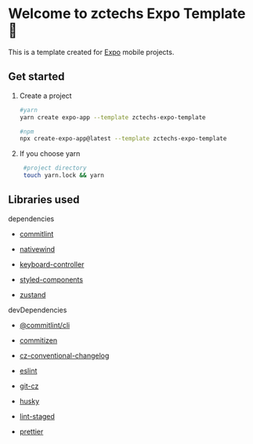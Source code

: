 # Welcome to zctechs Expo Template 👋

This is a template created for [Expo](https://expo.dev) mobile projects.

## Get started

1. Create a project

   ```bash
   #yarn
   yarn create expo-app --template zctechs-expo-template

   #npm
   npx create-expo-app@latest --template zctechs-expo-template
   ```

2. If you choose yarn

   ```bash
    #project directory
    touch yarn.lock && yarn
   ```

## Libraries used

dependencies

- [commitlint](https://docs.expo.dev/versions/latest/sdk/dev-client/)

- [nativewind](https://www.nativewind.dev/)

- [keyboard-controller](https://github.com/kirillzyusko/react-native-keyboard-controller)

- [styled-components](https://www.styled-components.com)

- [zustand](https://zustand.docs.pmnd.rs/getting-started/introduction)

devDependencies

- [@commitlint/cli](https://github.com/conventional-changelog/commitlint)

- [commitizen](https://github.com/commitizen/cz-cli)

- [cz-conventional-changelog](https://github.com/commitizen/cz-conventional-changelog)

- [eslint](https://github.com/eslint/eslint)

- [git-cz](https://github.com/streamich/git-cz)

- [husky](https://github.com/typicode/husky)

- [lint-staged](https://github.com/okonet/lint-staged)

- [prettier](https://github.com/prettier/prettier)

